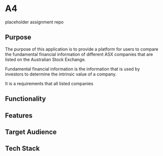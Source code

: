 # A4
placeholder assignment repo

## Purpose

The purpose of this application is to provide a platform for users to compare the fundamental financial information of different  ASX companies that are listed on the Australian Stock Exchange. 

Fundamental financial information is the information that is used by investors to determine the intrinsic value of a company. 

It is a requirements that all listed companies 

## Functionality

## Features

## Target Audience

## Tech Stack
